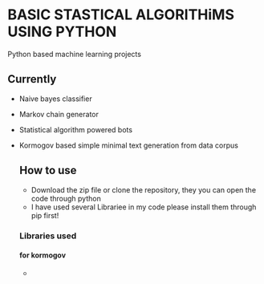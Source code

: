 # BASIC STASTICAL ALGORITHiMS USING PYTHON
Python based machine learning projects

## Currently
- Naive bayes classifier
- Markov chain generator
- Statistical algorithm powered bots
- Kormogov based simple minimal text generation from data corpus

  ## How to use
  - Download the zip file or clone the repository, they you can open the code through python
  - I have used several Librariee in my code please install them through pip first!
 
  ### Libraries used
  #### for kormogov
  - 
